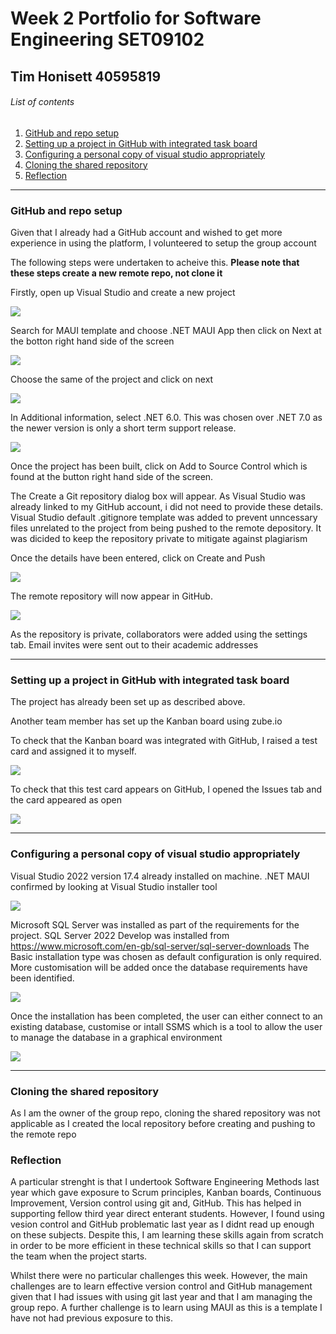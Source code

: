 # Week 2 Portfolio for Software Engineering SET09102
## Tim Honisett 40595819

###### List of contents
1.  [GitHub and repo setup](#github-and-repo-setup)
2.  [Setting up a project in GitHub with integrated task board](#setting-up-a-project-in-gitHub-with-integrated-task-board)
3.  [Configuring a personal copy of visual studio appropriately](#configuring-a-personal-copy-of-visual-studio-appropriately)
4.  [Cloning the shared repository](#cloning-the-shared-repository)
5.  [Reflection](#reflection)
-------------------------------------------------------------------------------------------------------------------------------------------

### GitHub and repo setup

Given that I already had a GitHub account and wished to get more experience in using the platform, I volunteered to setup the group account

The following steps were undertaken to acheive this. **Please note that these steps create a new remote repo, not clone it**

Firstly, open up Visual Studio and create a new project

![](images/VS_new_project.png "")

Search for MAUI template and choose .NET MAUI App then click on Next at the botton right hand side of the screen

![](images/VS_select_MAUI_template.png "")

Choose the same of the project and click on next

![](images/VS_name_project.png "")

In Additional information, select .NET 6.0. This was chosen over .NET 7.0 as the newer version is only a short term support release.

![](images/VS_choose_dotnet_version.png "")

Once the project has been built, click on Add to Source Control which is found at the button right hand side of the screen.  

The Create a Git repository dialog box will appear. As Visual Studio was already linked to my GitHub account, i did not need to provide these details.
Visual Studio default .gitignore template was added to prevent unncessary files unrelated to the project from being pushed to the remote depository.
It was dicided to keep the repository private to mitigate against plagiarism

Once the details have been entered, click on Create and Push

![](images/VS_create_git_repository.png "")

The remote repository will now appear in GitHub.

![](images/VS_first_commit_on_create.png "")

As the repository is private, collaborators were added using the settings tab.  Email invites were sent out to their academic addresses

----------------------------------------------------------------------------------------------------------------------------------------------------
### Setting up a project in GitHub with integrated task board

The project has already been set up as described above.  

Another team member has set up the Kanban board using zube.io

To check that the Kanban board was integrated with GitHub, I raised a test card and assigned it to myself.

![](images/kanban_add_testcard.png "")

To check that this test card appears on GitHub, I opened the Issues tab and the card appeared as open

![](images/kanban_github.png "")

----------------------------------------------------------------------------------------------------------------------------------------------------
### Configuring a personal copy of visual studio appropriately

Visual Studio 2022 version 17.4 already installed on machine.  .NET MAUI confirmed by looking at Visual Studio installer tool

![](images/VS_confirm_MAUI_installed.png "")

Microsoft SQL Server was installed as part of the requirements for the project. SQL Server 2022 Develop was installed from https://www.microsoft.com/en-gb/sql-server/sql-server-downloads
The Basic installation type was chosen as default configuration is only required.  More customisation will be added once the database requirements have been identified.

![](images/SQL_Server_Select_Installation_Type.png "")

Once the installation has been completed, the user can either connect to an existing database, customise or intall SSMS which is a tool to allow the user to manage the database in a graphical environment

![](images/SQL_Server_Installation_Complete.png "")

----------------------------------------------------------------------------------------------------------------------------------------------------
### Cloning the shared repository

As I am the owner of the group repo, cloning the shared repository was not applicable as I created the local repository before creating and pushing to the remote repo

### Reflection

A particular strenght is that I undertook Software Engineering Methods last year which gave exposure to Scrum principles, Kanban boards, Continuous Improvement, Version control using git and, GitHub. This has helped in supporting fellow third year direct enterant students. However, I found using vesion control and GitHub problematic last year as I didnt read up enough on these subjects. Despite this, I am learning these skills again from scratch in order to be more efficient in these technical skills so that I can support the team when the project starts.

Whilst there were no particular challenges this week. However, the main challenges are to learn effective version control and GitHub management given that I had issues with using git last year and that I am managing the group repo. A further challenge is to learn using MAUI as this is a template I have not had previous exposure to this.

